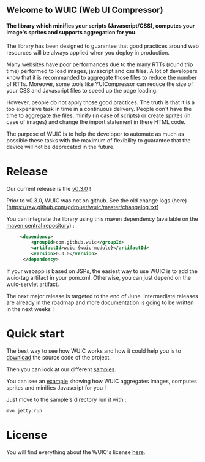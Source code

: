 ## Welcome to WUIC (Web UI Compressor) 

#### The library which minifies your scripts (Javascript/CSS), computes your image's sprites and supports aggregation for you.

The library has been designed to guarantee that good practices around web resources will be always applied when you deploy in production.

Many websites have poor performances due to the many RTTs (round trip time) performed to load images, javascript and css files.
A lot of developers know that it is recommanded to aggregate those files to reduce the number of RTTs. Moreover, some tools like
YUICompressor can reduce the size of your CSS and Javascript files to speed up the page loading.

However, people do not apply those good practices. The truth is that it is a too expensive task in time in a continuous delivery. People don't have the time
to aggregate the files, minify (in case of scripts) or create sprites (in case of images) and change the import statement in there HTML
code.

The purpose of WUIC is to help the developer to automate as much as possible these tasks with the maximum of flexibility to guarantee that the device will not be deprecated in the future.

Release
====

Our current release is the [v0.3.0](https://github.com/gdrouet/wuic/issues?labels=0.3.0&milestone=&page=1&state=closed) !

Prior to v0.3.0, WUIC was not on github. See the old change logs (here)[https://raw.github.com/gdrouet/wuic/master/changelog.txt]

You can integrate the library using this maven dependency (available on the [maven central repository](http://search.maven.org/#search|ga|1|wuic)) :

```xml
     <dependency>
         <groupId>com.github.wuic</groupId>
         <artifactId>wuic-{wuic-module}</artifactId>
         <version>0.3.0</version>
      </dependency>
```

If your webapp is based on JSPs, the easiest way to use WUIC is to add the wuic-tag artifact in your pom.xml.
Otherwise, you can just depend on the wuic-servlet artifact.

The next major release is targeted to the end of June. Intermediate releases are already in the roadmap and more documentation is going to be written in the next weeks !

Quick start
====

The best way to see how WUIC works and how it could help you is to [download](https://github.com/gdrouet/wuic/archive/master.zip) the source code of the project.

Then you can look at our different [samples](https://github.com/gdrouet/wuic/tree/master/samples).

You can see an [example](https://github.com/gdrouet/wuic/tree/master/samples/js-sprite-sample) showing how WUIC aggregates images, computes sprites and minifies Javascript for you !

Just move to the sample's directory run it with :

```
mvn jetty:run
```
License
====

You will find everything about the WUIC's license [here](https://github.com/gdrouet/wuic/wiki/License).
